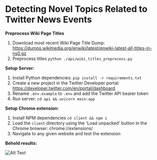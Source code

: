 # Detecting Novel Topics Related to Twitter News Events

**Preprocess Wiki Page Titles**
1. Download most recent Wiki Page Title Dump: https://dumps.wikimedia.org/enwiki/latest/enwiki-latest-all-titles-in-ns0.gz
2. Preprocess titles `python ./api/wiki_titles_preprocess.py`

**Setup Server:**
1. Install Python dependencies: `pip install -r requirements.txt`
2. Create a new project in the Twitter Developer portal: https://developer.twitter.com/en/portal/dashboard
3. Rename `.env.example` to `.env` and add the Twitter API bearer token
4. Run server: `cd api && uvicorn main:app`

**Setup Chrome extension:**
1. Install NPM dependencies `cd client && npm i`
2. Load the `client` directory using the 'Load unpacked' button in the Chrome browser: chrome://extensions/
3. Navigate to any given website and test the extension

**Behold results:**

![Alt Text](./app.gif)

